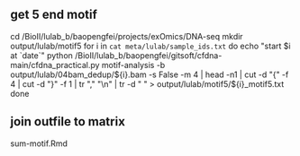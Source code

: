 ## get 5 end motif
cd  /BioII/lulab_b/baopengfei/projects/exOmics/DNA-seq
mkdir output/lulab/motif5
for i in `cat meta/lulab/sample_ids.txt`
do 
echo "start $i at `date`"
python /BioII/lulab_b/baopengfei/gitsoft/cfdna-main/cfdna_practical.py motif-analysis -b output/lulab/04bam_dedup/${i}.bam -s  False -m 4 | head -n1 | cut -d "{" -f 4 | cut -d "}" -f 1 | tr "," "\n" | tr -d " " > output/lulab/motif5/${i}_motif5.txt
done

## join outfile to matrix 
sum-motif.Rmd 
